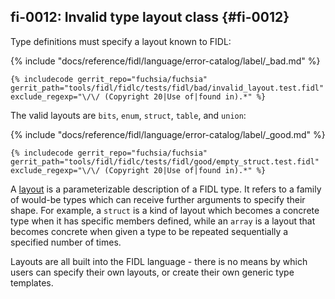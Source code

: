 ## fi-0012: Invalid type layout class {#fi-0012}

Type definitions must specify a layout known to FIDL:

{% include "docs/reference/fidl/language/error-catalog/label/_bad.md" %}

```fidl
{% includecode gerrit_repo="fuchsia/fuchsia" gerrit_path="tools/fidl/fidlc/tests/fidl/bad/invalid_layout.test.fidl" exclude_regexp="\/\/ (Copyright 20|Use of|found in).*" %}
```

<!-- TODO(fxbug.dev/111697): Add `overlay` to the list once it lands. -->

The valid layouts are `bits`, `enum`, `struct`, `table`, and `union`:

{% include "docs/reference/fidl/language/error-catalog/label/_good.md" %}

```fidl
{% includecode gerrit_repo="fuchsia/fuchsia" gerrit_path="tools/fidl/fidlc/tests/fidl/good/empty_struct.test.fidl" exclude_regexp="\/\/ (Copyright 20|Use of|found in).*" %}
```

A [layout][docs-fidl-lexicon-types] is a parameterizable description of a FIDL
type. It refers to a family of would-be types which can receive further
arguments to specify their shape. For example, a `struct` is a kind of layout
which becomes a concrete type when it has specific members defined, while an
`array` is a layout that becomes concrete when given  a type to be repeated
sequentially a specified number of times.

Layouts are all built into the FIDL language - there is no means by which users
can specify their own layouts, or create their own generic type templates.

[docs-fidl-lexicon-types]: /docs/reference/fidl/language/lexicon.md#type-terms
